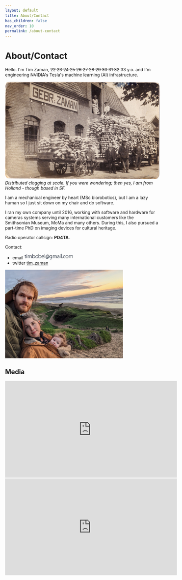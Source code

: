 ```yaml
---
layout: default
title: About/Contact
has_children: false
nav_order: 10
permalink: /about-contact
---
```


# About/Contact

Hello. I'm Tim Zaman, ~~22 23 24 25 26 27 28 29 30 31 32~~ 33 y.o. and I'm engineering ~~NVIDIA's~~ Tesla's machine learning (AI) infrastructure.


<img src="docs/about/about_zaman-klompen-ansicht-2.jpg" alt="ansicht klompen" width="512"/><br />
_Distributed clogging at scale. If you were wondering; then yes, I am from Holland - though based in SF._

I am a mechanical engineer by heart (MSc biorobotics), but I am a lazy human so I just sit down on my chair and do software.

I ran my own company until 2016, working with software and hardware for cameras systems serving many international customers like the Smithsonian Museum, MoMa and many others. During this, I also pursued a part-time PhD on imaging devices for cultural heritage.

Radio operator callsign: **PD4TA**.

Contact:

* email ![Image](docs/about/about_email.jpg)
* twitter [tim_zaman](https://twitter.com/tim_zaman)

<img src="docs/about/about_tzklmo-2022.jpg" alt="Tim and Kay" width="384"/>


## Media

<iframe width="560" height="315" src="https://www.youtube.com/embed/kShT_Z3GJSU" frameborder="0" allow="accelerometer; autoplay; encrypted-media; gyroscope; picture-in-picture" allowfullscreen></iframe>

<iframe width="560" height="315" src="https://www.youtube.com/embed/er5N1Zv3oac" frameborder="0" allow="accelerometer; autoplay; encrypted-media; gyroscope; picture-in-picture" allowfullscreen></iframe>